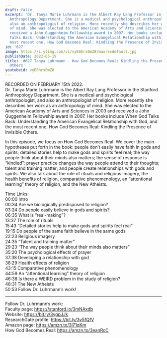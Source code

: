 ```yaml
---
draft: false
excerpt: 'Dr. Tanya Marie Luhrmann is the Albert Ray Lang Professor in the Stanford
  Anthropology Department. She is a medical and psychological anthropologist, and
  also an anthropologist of religion. More recently she describes her work as an anthropology
  of mind. She was elected to the American Academy of Arts and Sciences in 2003 and
  received a John Guggenheim Fellowship award in 2007. Her books include When God
  Talks Back: Understanding the American Evangelical Relationship with God, and the
  most recent one, How God Becomes Real: Kindling the Presence of Invisible Others.'
id: '627'
image: https://i.ytimg.com/vi/vyE0hrx0mZ8/maxresdefault.jpg
publishDate: 2022-05-19
title: '#627 Tanya Luhrmann - How God Becomes Real: Kindling the Presence of Invisible
  Others'
youtubeid: vyE0hrx0mZ8
---
```

<div class="timelinks">

RECORDED ON FEBRUARY 15th 2022.  
Dr. Tanya Marie Luhrmann is the Albert Ray Lang Professor in the Stanford Anthropology Department. She is a medical and psychological anthropologist, and also an anthropologist of religion. More recently she describes her work as an anthropology of mind. She was elected to the American Academy of Arts and Sciences in 2003 and received a John Guggenheim Fellowship award in 2007. Her books include When God Talks Back: Understanding the American Evangelical Relationship with God, and the most recent one, How God Becomes Real: Kindling the Presence of Invisible Others.

In this episode, we focus on How God Becomes Real. We cover the main hypotheses put forth in the book: people don’t easily have faith in gods and spirits; detailed stories help to make gods and spirits feel real; the way people think about their minds also matters; the sense of response is “kindled”; prayer practice changes the way people attend to their thoughts; talent and training matter; and people create relationships with gods and spirits. We also talk about the role of rituals and religious imagery, the health benefits of religion, comparative phenomenology, an “attentional learning” theory of religion, and the New Atheists.


Time Links:  
<time>00:00</time> Intro  
<time>00:34</time> Are we biologically predisposed to religion?  
<time>03:24</time> Do people easily believe in gods and spirits?  
<time>06:35</time> What is “real-making”?  
<time>13:37</time> The role of rituals  
<time>15:43</time> “Detailed stories help to make gods and spirits feel real”  
<time>19:15</time> Do people of the same faith believe in the same gods  
<time>22:23</time> Religious imagery  
<time>24:35</time> “Talent and training matter”  
<time>29:23</time> “The way people think about their minds also matters”  
<time>35:20</time> The psychological effects of prayer  
<time>37:38</time> Developing a relationship with god  
<time>38:29</time> Health effects of religion  
<time>43:15</time> Comparative phenomenology  
<time>44:59</time> An “attentional learning” theory of religion  
<time>46:38</time> Is there a WEIRD problem in the study of religion?  
<time>48:31</time> The New Atheists  
<time>50:53</time> Follow Dr. Luhrmann’s work!

---

Follow Dr. Luhrmann’s work:  
Faculty page: https://stanford.io/3mNAxdb  
Website: https://bit.ly/3ygpJJk  
ResearchGate profile: https://bit.ly/3v5fQfV  
Amazon page: https://amzn.to/3l71qKm  
How God Becomes Real: https://amzn.to/3eanRcC
</div>

